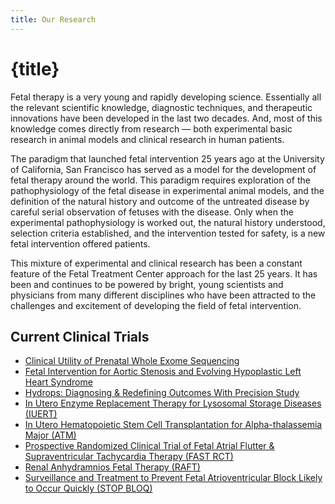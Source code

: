 ```yaml
---
title: Our Research
---
```


# {title}

Fetal therapy is a very young and rapidly developing science. Essentially all the relevant scientific knowledge, diagnostic techniques, and therapeutic innovations have been developed in the last two decades. And, most of this knowledge comes directly from research — both experimental basic research in animal models and clinical research in human patients.

The paradigm that launched fetal intervention 25 years ago at the University of California, San Francisco has served as a model for the development of fetal therapy around the world. This paradigm requires exploration of the pathophysiology of the fetal disease in experimental animal models, and the definition of the natural history and outcome of the untreated disease by careful serial observation of fetuses with the disease. Only when the experimental pathophysiology is worked out, the natural history understood, selection criteria established, and the intervention tested for safety, is a new fetal intervention offered patients.

This mixture of experimental and clinical research has been a constant feature of the Fetal Treatment Center approach for the last 25 years. It has been and continues to be powered by bright, young scientists and physicians from many different disciplines who have been attracted to the challenges and excitement of developing the field of fetal intervention.

## Current Clinical Trials

- [Clinical Utility of Prenatal Whole Exome Sequencing](https://clinicaltrials.ucsf.edu/trial/NCT03482141)
- [Fetal Intervention for Aortic Stenosis and Evolving Hypoplastic Left Heart Syndrome](https://clinicaltrials.gov/ct2/show/NCT01736956)
- [Hydrops: Diagnosing & Redefining Outcomes With Precision Study](https://clinicaltrials.ucsf.edu/trial/NCT03412760)
- [In Utero Enzyme Replacement Therapy for Lysosomal Storage Diseases (IUERT)](https://clinicaltrials.gov/ct2/show/NCT04532047)
- [In Utero Hematopoietic Stem Cell Transplantation for Alpha-thalassemia Major (ATM)](https://clinicaltrials.gov/ct2/show/NCT02986698)
- [Prospective Randomized Clinical Trial of Fetal Atrial Flutter & Supraventricular Tachycardia Therapy (FAST RCT)](https://clinicaltrials.gov/ct2/show/NCT02624765)
- [Renal Anhydramnios Fetal Therapy (RAFT)](https://clinicaltrials.gov/ct2/show/NCT03101891)
- [Surveillance and Treatment to Prevent Fetal Atrioventricular Block Likely to Occur Quickly (STOP BLOQ)](https://clinicaltrials.gov/ct2/show/NCT04474223)

